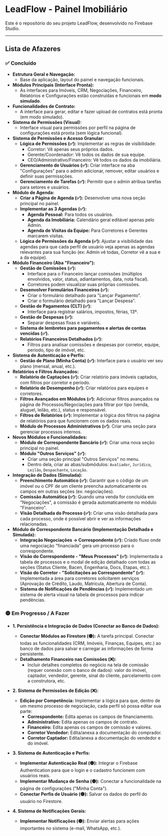 # LeadFlow - Painel Imobiliário

Este é o repositório do seu projeto LeadFlow, desenvolvido no Firebase Studio.

---

## Lista de Afazeres

### ✅ Concluído
- **Estrutura Geral e Navegação:**
  - Base da aplicação, layout do painel e navegação funcionais.
- **Módulos Principais (Interface Pronta):**
  - As interfaces para Imóveis, CRM, Negociações, Financeiro, Relatórios e Configurações estão construídas e funcionais em **modo simulado**.
- **Funcionalidades de Contrato:**
  - A interface para gerar, editar e fazer upload de contratos está pronta (em modo simulado).
- **Sistema de Permissões (Visual):**
  - Interface visual para permissões por perfil na página de configurações está pronta (sem lógica funcional).
- **Sistema de Permissões e Acesso Granular:**
    -   **Lógica de Permissões (✅):** Implementar as regras de visibilidade:
        -   Corretor: Vê apenas seus próprios dados.
        -   Gerente/Coordenador: Vê todos os dados de sua equipe.
        -   CEO/Administrativo/Financeiro: Vê todos os dados da imobiliária.
    -   **Gerenciamento de Usuários (✅):** Criar interface na aba "Configurações" para o admin adicionar, remover, editar usuários e definir suas permissções.
    -   **Gerenciamento de Tarefas (✅):** Permitir que o admin atribua tarefas para setores e usuários.
- **Módulo de Agenda:**
    -   **Criar a Página de Agenda (✅):** Desenvolver uma nova seção principal no painel.
    -   **Implementar as 3 Agendas (✅):**
        -   **Agenda Pessoal:** Para todos os usuários.
        -   **Agenda da Imobiliária:** Calendário geral editável apenas pelo Admin.
        -   **Agenda de Visitas da Equipe:** Para Corretores e Gerentes marcarem visitas.
    -   **Lógica de Permissões da Agenda (✅):** Ajustar a visibilidade das agendas para que cada perfil de usuário veja apenas as agendas relevantes para sua função (ex: Admin vê todas, Corretor vê a sua e a da equipe).
- **Módulo Financeiro (Aba "Financeiro"):**
    -   **Gestão de Comissões (✅):**
        -   Interface para o Financeiro lançar comissões (múltiplos envolvidos, valor, status, adiantamentos, data, nota fiscal).
        -   Corretores podem visualizar suas próprias comissões.
    -   **Desenvolver Formulários Financeiros (✅):**
        -   Criar o formulário detalhado para "Lançar Pagamento".
        -   Criar o formulário detalhado para "Lançar Despesa".
    -   **Gestão de Pagamentos (CLT) (✅):**
        -   Interface para registrar salários, impostos, férias, 13º.
    -   **Gestão de Despesas (✅):**
        -   Separar despesas fixas e variáveis.
    -   **Sistema de lembretes para pagamentos e alertas de contas vencidas (✅).**
    -   **Relatórios Financeiros Detalhados (✅):**
        -   Filtros para analisar comissões e despesas por corretor, equipe, período, tipo de imóvel, etc.
- **Sistema de Autenticação e Perfis:**
    -   **Gestão de Plano (Minha Conta) (✅):** Interface para o usuário ver seu plano (mensal, anual, etc.).
- **Relatórios e Filtros Avançados:**
    -   **Relatório de Captações (✅):** Criar relatório para imóveis captados, com filtros por corretor e período.
    -   **Relatório de Desempenho (✅):** Criar relatórios para equipes e corretores.
    -   **Filtros Avançados em Módulos (✅):** Adicionar filtros avançados na página de Processos/Negociações para filtrar por tipo (venda, aluguel, leilão, etc.), status e responsável.
    -   **Filtros de Relatórios (✅):** Implementar a lógica dos filtros na página de relatórios para que funcionem com os dados reais.
    -   **Módulo de Processos Administrativos (✅):** Criar uma seção para gerenciar processos internos.
- **Novos Módulos e Funcionalidades:**
    -   **Módulo de Correspondente Bancário (✅):** Criar uma nova seção principal no painel.
    -   **Módulo "Outros Serviços" (✅):**
        -   Criar uma seção principal "Outros Serviços" no menu.
        -   Dentro dela, criar as abas/submódulos: `Avaliador`, `Jurídico`, `Leilão`, `Despachante`, `Locação`.
- **Integração de Dados (Simulada):**
    - **Preenchimento Automático (✅):** Garantir que o código de um imóvel ou o CPF de um cliente preencha automaticamente os campos em outras seções (ex: negociações).
    - **Comissão Automática (✅):** Quando uma venda for concluída em "Negociações", a comissão é gerada automaticamente no módulo "Financeiro".
    - **Visão Detalhada do Processo (✅):** Criar uma visão detalhada para cada processo, onde é possível abrir e ver as informações relacionadas.
- **Módulo de Correspondente Bancário (Implementação Detalhada e Simulada):**
    -   **Integração Negociações -> Correspondente (✅):** Criado fluxo onde uma negociação "financiada" gera um processo para o correspondente.
    -   **Visão do Correspondente - "Meus Processos" (✅):** Implementada a tabela de processos e o modal de edição detalhado com todas as seções (Status Cliente, Bacen, Engenharia, Docs, Etapas, etc.).
    -   **Visão do Corretor - "Solicitações ao Correspondente" (✅):** Implementada a área para corretores solicitarem serviços (Aprovação de Crédito, Laudo, Matrícula, Abertura de Conta).
    -   **Sistema de Notificações de Pendências (✅):** Implementado um sistema de alerta visual na tabela de processos para indicar pendências.


### 🟡 Em Progresso / A Fazer

- **1. Persistência e Integração de Dados (Conectar ao Banco de Dados):**
    -   **Conectar Módulos ao Firestore (🟡):** A tarefa principal. Conectar todas as funcionalidades (CRM, Imóveis, Finanças, Equipes, etc.) ao banco de dados para salvar e carregar as informações de forma persistente.
    -   **Detalhamento Financeiro nas Comissões (❌):**
        -   Incluir detalhes completos do negócio na tela de comissão (requer conexão com o banco de dados): valor do imóvel, captador, vendedor, gerente, sinal do cliente, parcelamento com a construtora, etc.

- **2. Sistema de Permissões de Edição (❌):**
    -   **Edição por Competência:** Implementar a lógica para que, dentro de um mesmo processo de negociação, cada perfil só possa editar sua parte:
        -   **Correspondente:** Edita apenas os campos de financiamento.
        -   **Administrativo:** Edita apenas os campos de contrato.
        -   **Financeiro:** Edita apenas os campos de comissão e valores.
        -   **Corretor Vendedor:** Edita/anexa a documentação do comprador.
        -   **Corretor Captador:** Edita/anexa a documentação do vendedor e do imóvel.

- **3. Sistema de Autenticação e Perfis:**
    -   **Implementar Autenticação Real (🟡):** Integrar o Firebase Authentication para que o login e o cadastro funcionem com usuários reais.
    -   **Implementar Mudança de Senha (🟡):** Conectar a funcionalidade na página de configurações ("Minha Conta").
    -   **Conectar Perfis de Usuário (🟡):** Salvar os dados do perfil do usuário no Firestore.

- **4. Sistema de Notificações Gerais:**
    -   **Implementar Notificações (🟡):** Enviar alertas para ações importantes no sistema (e-mail, WhatsApp, etc.).